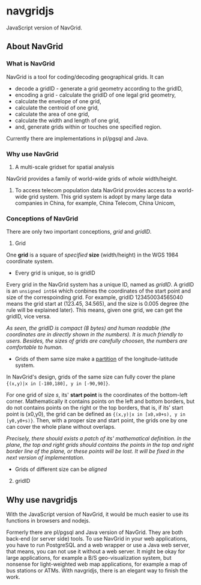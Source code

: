 # navgridjs
JavaScript version of NavGrid. 

## About NavGrid ##
### What is NavGrid ## 

NavGrid is a tool for coding/decoding geographical grids. It can

+ decode a gridID - generate a grid geometry according to the gridID,
+ encoding a grid - calculate the gridID of one legal grid geometry,
+ calculate the envelope of one grid,
+ calculate the centroid of one grid,
+ calculate the area of one grid,
+ calculate the width and length of one grid,
+ and, generate grids within or touches one specified region. 

Currently there are implementations in pl/pgsql and Java. 

### Why use NavGrid ##

1. A multi-scale gridset for spatial analysis

NavGrid provides a family of world-wide grids of *whole* width/height.

1. To access telecom population data
NavGrid provides access to a world-wide grid system. This grid system is adopt by many large data companies in China, for example, China Telecom, China Unicom,

### Conceptions of NavGrid ###

There are only two important conceptions, *grid* and *gridID*.

1. Grid

One **grid** is a square of *specified* **size** (width/height) in the WGS 1984 coordinate system. 

+ Every grid is unique, so is gridID

Every grid in the NavGrid system has a unique ID, named as *gridID*. A gridID is an `unsigned int64` which conbines the coordinates of the start point and size of the correspoinding grid. For example, gridID 123450034565040 means the grid start at (123.45, 34.565), and the size is 0.005 degree (the rule will be explained later). This means, given one grid, we can get the gridID, vice versa. 

*As seen, the gridID is compact (8 bytes) and human readable (the coordinates are in directly shown in the numbers). It is much friendly to users. Besides, the sizes of grids are carefully choosen, the numbers are comfortable to human.*

+ Grids of them same size make a [partition](https://www.mathwords.com/p/partition_of_a_set.htm) of the longitude-latitude system.

In NavGrid's design, grids of the same size can fully cover the plane `{(x,y)|x in [-180,180], y in [-90,90]}`. 

For one grid of size *s*, its' **start point** is the coordinates of the bottom-left corner. Mathematically it contains points on the left and bottom borders, but do not contains points on the right or the top borders, that is, if its' start point is (x0,y0), the grid can be defined as `{(x,y)|x in [x0,x0+s), y in [y0,y0+s)}`. Then, with a proper size and start point, the grids one by one can cover the whole plane without overlaps.

*Precisely, there should exists a patch of its' mathematical definition. In the plane, the top and right grids should contains the points in the top and right border line of the plane, or these points will be lost. It will be fixed in the next version of implementation.*

+ Grids of different size can be *aligned*


 
 2. gridID
 

## Why use navgridjs

With the JavaScript version of NavGrid, it would be much easier to use its functions in browsers and nodejs.

Formerly there are pl/pgsql and Java version of NavGrid. They are both back-end (or server side) tools. To use NavGrid in your web applications, you have to run PostgreSQL and a web wrapper or use a Java web server, that means, you can not use it without a web server. It might be okay for large applications, for example a B/S geo-visualization system, but nonsense for light-weighted web map applications, for example a map of bus stations or ATMs. With navgridjs, there is an elegant way to finish the work.







